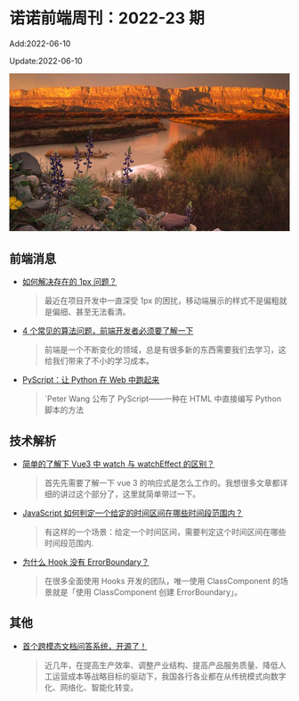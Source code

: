 <!--
 * @Description:
 * @Author: wangfuyuan
 * @Email: wangfuyuan@nnuo.com
 * @Date: 2022-06-12 14:32:06
 * @LastEditors: wangfuyuan
 * @LastEditTime: 2022-06-12 23:12:45
 * @FilePath: \nuofe-weekly1\2022\weekly-23.md
-->

# 诺诺前端周刊：2022-23 期

Add:2022-06-10

Update:2022-06-10

![202223](../images/2022/202223.jpg)

## 前端消息

- [如何解决存在的 1px 问题？](https://mp.weixin.qq.com/s/kUHkIZI7rkkSRrsYuWLXZQ)

  > 最近在项目开发中一直深受 1px 的困扰，移动端展示的样式不是偏粗就是偏细、甚至无法看清。

- [4 个常见的算法问题，前端开发者必须要了解一下](https://mp.weixin.qq.com/s/EiX3Znnm5vxaAPlQ3cdq4w)

  > 前端是一个不断变化的领域，总是有很多新的东西需要我们去学习，这给我们带来了不小的学习成本。

- [PyScript：让 Python 在 Web 中跑起来](https://mp.weixin.qq.com/s/p8kSsGScdSAYy_3eri1Qcg)

  > `Peter Wang 公布了 PyScript——一种在 HTML 中直接编写 Python 脚本的方法

## 技术解析

- [简单的了解下 Vue3 中 watch 与 watchEffect 的区别？](https://www.zhihu.com/question/462378193/answer/1916657458)

  > 首先先需要了解一下 vue 3 的响应式是怎么工作的。我想很多文章都详细的讲过这个部分了，这里就简单带过一下。

- [JavaScript 如何判定一个给定的时间区间在哪些时间段范围内？](https://segmentfault.com/a/1190000041958661)

  > 有这样的一个场景：给定一个时间区间，需要判定这个时间区间在哪些时间段范围内.

- [为什么 Hook 没有 ErrorBoundary？](https://mp.weixin.qq.com/s/-MC1fMRaYpAxpr4H0n7gNw)

  > 在很多全面使用 Hooks 开发的团队，唯一使用 ClassComponent 的场景就是「使用 ClassComponent 创建 ErrorBoundary」。

## 其他

- [首个跨模态文档问答系统，开源了！](https://mp.weixin.qq.com/s/PnJJMZXrBwPgZJqofAeVEg)

  > 近几年，在提高生产效率、调整产业结构、提高产品服务质量、降低人工运营成本等战略目标的驱动下，我国各行各业都在从传统模式向数字化、网络化、智能化转变。

